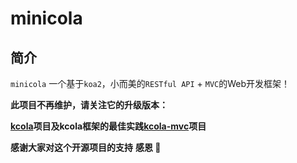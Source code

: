 # minicola

## 简介
`minicola` 一个基于`koa2`，小而美的`RESTful API` + `MVC`的Web开发框架！

**此项目不再维护，请关注它的升级版本：**

**[kcola](https://github.com/Khadron/kcola)项目及kcola框架的最佳实践[kcola-mvc](https://github.com/Khadron/kcola-mvc)项目**

**感谢大家对这个开源项目的支持**
**感恩 :pray:**
